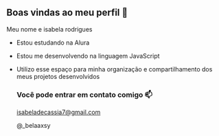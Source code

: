 ## Boas vindas ao meu perfil 🤎

Meu nome e isabela rodrigues

- Estou estudando na Alura
- Estou me desenvolvendo na linguagem JavaScript
- Utilizo esse espaço para minha organização e compartilhamento dos meus projetos desenvolvidos

  ### Você pode entrar em contato comigo 📫

  isabeladecassia7@gmail.com
  
  @_belaaxsy
